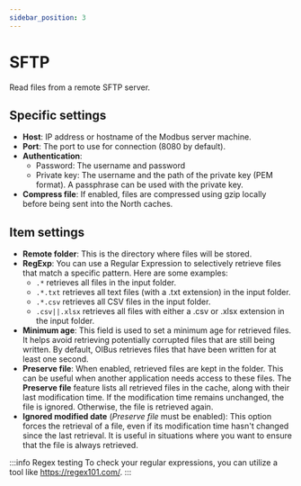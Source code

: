 ```yaml
---
sidebar_position: 3
---
```


# SFTP

Read files from a remote SFTP server.

## Specific settings

- **Host**: IP address or hostname of the Modbus server machine.
- **Port**: The port to use for connection (8080 by default).
- **Authentication**:
    - Password: The username and password
    - Private key: The username and the path of the private key (PEM format). A passphrase can be used with the private
      key.
- **Compress file**: If enabled, files are compressed using gzip locally before being sent into the North caches.

## Item settings

- **Remote folder**: This is the directory where files will be stored.
- **RegExp**: You can use a Regular Expression to selectively retrieve files that match a specific pattern. Here are
  some examples:
    - `.*` retrieves all files in the input folder.
    - `.*.txt` retrieves all text files (with a .txt extension) in the input folder.
    - `.*.csv` retrieves all CSV files in the input folder.
    - `.csv||.xlsx` retrieves all files with either a .csv or .xlsx extension in the input folder.
- **Minimum age**: This field is used to set a minimum age for retrieved files. It helps avoid retrieving potentially
  corrupted files that are still being written. By default, OIBus retrieves files that have been written for at least
  one second.
- **Preserve file**: When enabled, retrieved files are kept in the folder. This can be useful when another application
  needs access to these files. The **Preserve file** feature lists all retrieved files in the cache, along with their
  last modification time. If the modification time remains unchanged, the file is ignored. Otherwise, the file is
  retrieved again.
- **Ignored modified date** (_Preserve file_ must be enabled): This option forces the retrieval of a file, even if its
  modification time hasn't changed since the last retrieval. It is useful in situations where you want to ensure that
  the file is always retrieved.

:::info Regex testing
To check your regular expressions, you can utilize a tool like https://regex101.com/.
:::